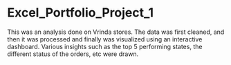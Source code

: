 # Excel_Portfolio_Project_1
This was an analysis done on Vrinda stores. The data was first cleaned, and then it was processed and finally was visualized using an interactive dashboard. Various insights such as the top 5 performing states, the different status of the orders, etc were drawn.
